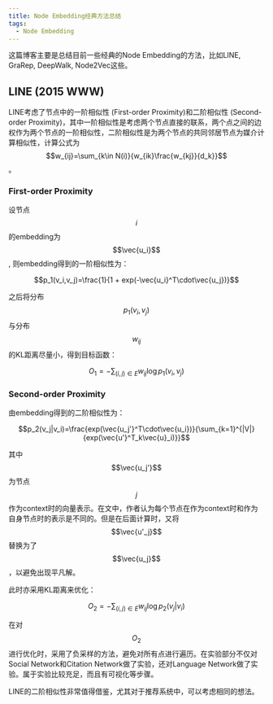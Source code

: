 ```yaml
---
title: Node Embedding经典方法总结
tags: 
  - Node Embedding
---
```

 
<script type="text/javascript" src="http://cdn.mathjax.org/mathjax/latest/MathJax.js?config=TeX-AMS-MML_HTMLorMML"></script>

这篇博客主要是总结目前一些经典的Node Embedding的方法，比如LINE, GraRep, DeepWalk, Node2Vec这些。

## LINE (2015 WWW)

LINE考虑了节点中的一阶相似性 (First-order Proximity)和二阶相似性 (Second-order Proximity)，其中一阶相似性是考虑两个节点直接的联系，两个点之间的边权作为两个节点的一阶相似性，二阶相似性是为两个节点的共同邻居节点为媒介计算相似性，计算公式为$$w_{ij}=\sum_{k\in N(i)}{w_{ik}\frac{w_{kj}}{d_k}}$$。

### First-order Proximity

设节点$$i$$的embedding为$$\vec{u_i}$$, 则embedding得到的一阶相似性为：

$$p_1(v_i,v_j)=\frac{1}{1 + exp(-\vec{u_i}^T\cdot\vec{u_j})}$$

之后将分布$$p_1(v_i,v_j)$$与分布$$w_{ij}$$的KL距离尽量小，得到目标函数：

$$O_1=-\sum_{(i,j)\in E}{w_{ij}\log p_1(v_i, v_j)}$$

### Second-order Proximity

由embedding得到的二阶相似性为：

$$p_2(v_j|v_i)=\frac{exp(\vec{u_j'}^T\cdot\vec{u_i})}{\sum_{k=1}^{|V|}{exp(\vec{u'}^T_k\vec{u}_i)}}$$

其中$$\vec{u_j'}$$为节点$$j$$作为context时的向量表示。在文中，作者认为每个节点在作为context时和作为自身节点时的表示是不同的。但是在后面计算时，又将$$\vec{u'_j}$$替换为了$$\vec{u_j}$$，以避免出现平凡解。

此时亦采用KL距离来优化：

$$O_2=-\sum_{(i,j)\in E}{w_{ij}\log p_2(v_j|v_i)}$$

在对$$O_2$$进行优化时，采用了负采样的方法，避免对所有点进行遍历。在实验部分不仅对Social Network和Citation Network做了实验，还对Language Network做了实验。属于实验比较充足，而且有可视化等步骤。

LINE的二阶相似性非常值得借鉴，尤其对于推荐系统中，可以考虑相同的想法。

